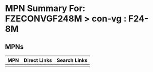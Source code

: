 



# MPN Summary For: FZECONVGF248M > con-vg : F24-8M

## MPNs
  

|MPN|Direct Links|Search Links|
| :--- | :--- | :--- |
||||
